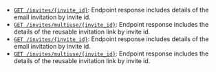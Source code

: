 * [`GET /invites/{invite_id}`](/api/get-invite-details): Endpoint response includes details of
  the email invitation by invite id.
* [`GET /invites/multiuse/{invite_id}`](/api/get-invite-link-details): Endpoint response includes
  the details of the reusable invitation link by invite id.
* [`GET /invites/{invite_id}`](/api/get-invite-details): Endpoint response includes details of
  the email invitation by invite id.
* [`GET /invites/multiuse/{invite_id}`](/api/get-invite-link-details): Endpoint response includes
  the details of the reusable invitation link by invite id.
